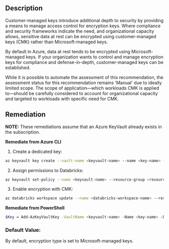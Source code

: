 ## Description

Customer-managed keys introduce additional depth to security by providing a means to manage access control for encryption keys. Where compliance and security frameworks indicate the need, and organizational capacity allows, sensitive data at rest can be encrypted using customer-managed keys (CMK) rather than Microsoft-managed keys.

By default in Azure, data at rest tends to be encrypted using Microsoft-managed keys. If your organization wants to control and manage encryption keys for compliance and defense-in-depth, customer-managed keys can be established.

While it is possible to automate the assessment of this recommendation, the assessment status for this recommendation remains 'Manual' due to ideally limited scope. The scope of application—which workloads CMK is applied to—should be carefully considered to account for organizational capacity and targeted to workloads with specific need for CMK.

## Remediation

**NOTE:** These remediations assume that an Azure KeyVault already exists in the subscription.

**Remediate from Azure CLI**

1. Create a dedicated key:

```bash
az keyvault key create --vault-name <keyvault-name> --name <key-name> --protection <"software" or "hsm">
```

2. Assign permissions to Databricks:

```bash
az keyvault set-policy --name <keyvault-name> --resource-group <resourcegroup-name> --spn <databricks-spn> --key-permissions get wrapKey unwrapKey
```

3. Enable encryption with CMK:

```bash
az databricks workspace update --name <databricks-workspace-name> --resourcegroup <resource-group-name> --key-source "Microsoft.KeyVault" --key-name <key-name> --keyvault-uri <keyvault-uri>
```

**Remediate from PowerShell**

```bash
$Key = Add-AzKeyVaultKey -VaultName <keyvault-name> -Name <key-name> -Destination <"software" or "hsm"> Set-AzDatabricksWorkspace -ResourceGroupName "<resource-group-name>" -WorkspaceName "<databricks-workspace-name>" -EncryptionKeySource "Microsoft.KeyVault" -KeyVaultUri $Key.Id
```

### Default Value:

By default, encryption type is set to Microsoft-managed keys.